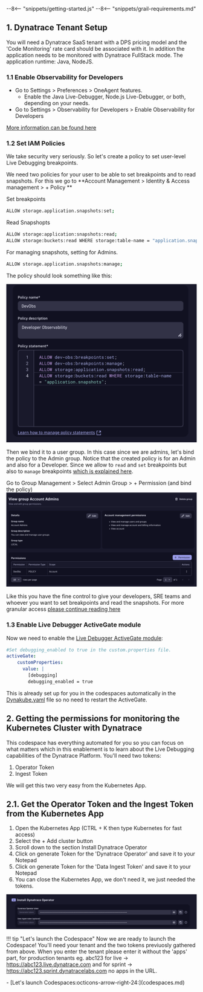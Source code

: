 --8<-- "snippets/getting-started.js"
--8<-- "snippets/grail-requirements.md"

## 1. Dynatrace Tenant Setup
You will need a Dynatrace SaaS tenant with a DPS pricing model and the 'Code Monitoring' rate card should be associated with it. In addition the application needs to be monitored with Dynatrace FullStack mode. The application runtime: Java, NodeJS.

### 1.1 Enable Observability for Developers

- Go to Settings > Preferences > OneAgent features.
     - Enable the Java Live-Debugger, Node.js Live-Debugger, or both, depending on your needs.
- Go to Settings > Observability for Developers > Enable Observability for Developers

[More information can be found here](https://docs.dynatrace.com/docs/observe/applications-and-microservices/developer-observability/do-enable)


### 1.2 Set IAM Policies 
We take security very seriously. So let's create a policy to set user-level Live Debugging breakpoints. 

We need two policies for your user to be able to set breakpoints and to read snapshots. 
For this we go to **Account Management > Identity & Access management > + Policy **

Set breakpoints
```bash
ALLOW storage.application.snapshots:set;
```
Read Snapshopts
```bash
ALLOW storage:application:snapshots:read;
ALLOW storage:buckets:read WHERE storage:table-name = "application.snapshots";
```

For managing snapshots, setting for Admins.
```bash
ALLOW storage.application.snapshots:manage;
```

The policy should look something like this:

![DevOps Policy](img/devops_policy.png)

Then we bind it to a user group. In this case since we are admins, let's bind the policy to the Admin group. Notice that the created policy is for an Admin and also for a Developer. Since we allow to `read` and `set` breakpoints but also to `manage` breakpoints [which is explained here](https://docs.dynatrace.com/docs/observe/applications-and-microservices/developer-observability/offering-capabilities/additional-settings#manage-breakpoints).



Go to Group Management > Select Admin Group > + Permission  (and bind the policy)
![Bind Group](img/bind_group.png)

Like this you have the fine control to give your developers, SRE teams and whoever you want to set breakpoints and read the snapshots. For more granular access [please continue reading here](https://docs.dynatrace.com/docs/observe/applications-and-microservices/developer-observability/offering-capabilities/setup) 


### 1.3 Enable Live Debugger ActiveGate module

Now we need to enable the [Live Debugger ActiveGate module](https://docs.dynatrace.com/docs/shortlink/do-setup#enable-live-debugging-in-environment-activegate-module):

```yaml
#Set debugging_enabled to true in the custom.properties file.
activeGate:
    customProperties:
      value: |
        [debugging]
        debugging_enabled = true
```
This is already set up for you in the codespaces automatically in the [Dynakube.yaml](https://github.com/dynatrace-wwse/enablement-live-debugger-bug-hunting/blob/main/.devcontainer/yaml/dynakube-skel.yaml) file so no need to restart the ActiveGate.


## 2. Getting the permissions for monitoring the Kubernetes Cluster with Dynatrace
This codespace has everything automated for you so you can focus on what matters which in this enablement is to learn about the Live Debugging capabilities of the Dynatrace Platform.  You'll need two tokens:

1. Operator Token
2. Ingest Token 

We will get this two very easy from the Kubernetes App. 

## 2.1. Get the Operator Token and the Ingest Token from the Kubernetes App
1. Open the Kubernetes App (CTRL + K then type Kubernetes for fast access)
2. Select the + Add cluster button
3. Scroll down to the section Install Dynatrace Operator 
4. Click on generate Token for the 'Dynatrace Operator' and save it to your Notepad
5. Click on generate Token for the 'Data Ingest Token' and save it to your Notepad
6. You can close the Kubernetes App, we don't need it, we just needed the tokens.


![Kubernetes Tokens](img/k8s_tokens.png)



!!! tip "Let's launch the Codespace"
    Now we are ready to launch the Codespace! You'll need your tenant and the two tokens previuosly gathered from above. When you enter the tenant please enter it without the 'apps' part, for production tenants eg. abc123 for live -> https://abc123.live.dynatrace.com and for sprint -> https://abc123.sprint.dynatracelabs.com no apps in the URL.


<div class="grid cards" markdown>
- [Let's launch Codespaces:octicons-arrow-right-24:](codespaces.md)
</div>

